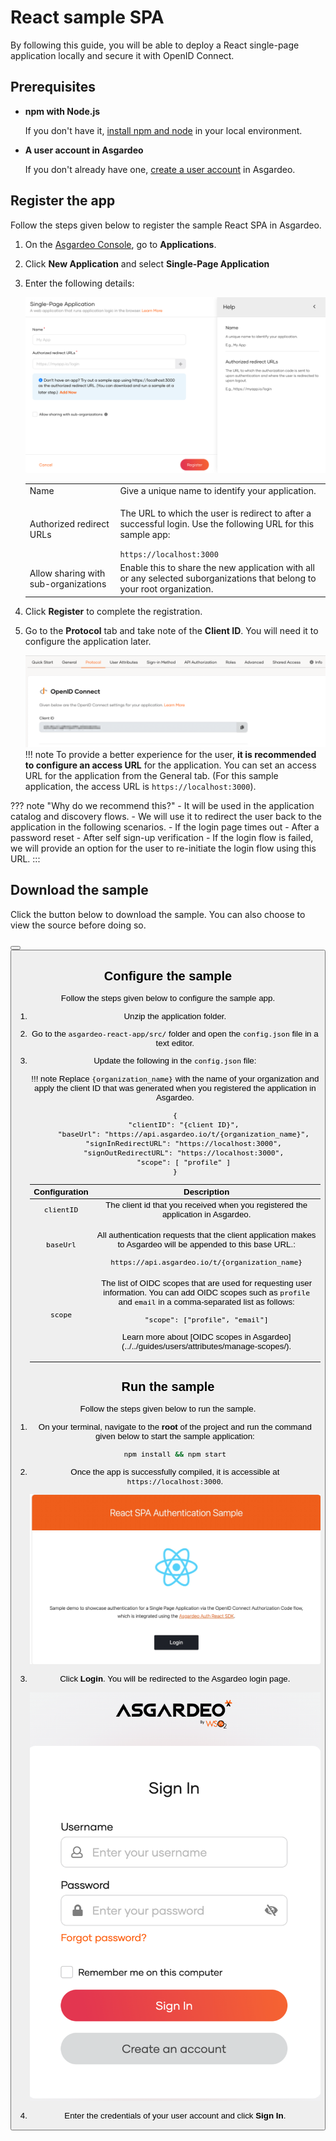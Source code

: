 # React sample SPA

By following this guide, you will be able to deploy a React single-page application locally and secure it with OpenID Connect.

## Prerequisites

- **npm with Node.js**

  If you don't have it, [install npm and node](https://docs.npmjs.com/downloading-and-installing-node-js-and-npm) in your local environment.

- **A user account in Asgardeo**

  If you don't already have one, [create a user account](../../get-started/create-asgardeo-account/#create-a-user) in Asgardeo.

## Register the app

Follow the steps given below to register the sample React SPA in Asgardeo.

1. On the [Asgardeo Console](https://console.asgardeo.io/login), go to **Applications**.

2. Click **New Application** and select **Single-Page Application**

3. Enter the following details:

    ![Create a new SPA](../../assets/img/guides/applications/create-new-spa.png)

    <table>
        <tr>
            <td>Name</td>
            <td>Give a unique name to identify your application.</td>
        </tr>
        <tr>
            <td>Authorized redirect URLs</td>
            <td>
                <p>The URL to which the user is redirect to after a successful login. Use the following URL for this sample app:</p>
                <code>https://localhost:3000</code>
            </td>
        </tr>
        <tr>
            <td>Allow sharing with sub-organizations</td>
            <td>Enable this to share the new application with all or any selected suborganizations that belong to your root organization.</td>
        </tr>
    </table>

4. Click **Register** to complete the registration.
5. Go to the **Protocol** tab and take note of the **Client ID**. You will need it to configure the application later.

    ![Client ID](../../assets/img/guides/applications/spa-client-id.png)
!!! note
        To provide a better experience for the user, **it is recommended to configure an access URL** for the application. You can set an access URL for the application from the General tab. (For this sample application, the access URL is <code>https://localhost:3000</code>).

??? note "Why do we recommend this?"
        - It will be used in the application catalog and discovery flows.
        - We will use it to redirect the user back to the application in the following scenarios.
            - If the login page times out
            - After a password reset
            - After self sign-up verification
        - If the login flow is failed, we will provide an option for the user to re-initiate the login flow using this URL.
:::

## Download the sample

Click the button below to download the sample. You can also choose to view the source before doing so.

<Button
    buttonType='grey-outlined-icon'
    displayType='inline-button'
    buttonText='Download sample'
    startIconPath='images/technologies/react-logo.svg'
    endIconPath='icons/downloadIcon.svg'
    externalLink='https://github.com/asgardeo/asgardeo-auth-react-sdk/releases/latest/download/asgardeo-react-app.zip'
    v-bind:openInNewTab='true'
/>
<Button
    buttonType='grey-outlined-icon'
    displayType='inline-button'
    buttonText='View source'
    endIconPath='images/technologies/github-logo.svg'
    externalLink='https://github.com/asgardeo/asgardeo-auth-react-sdk/tree/main/samples/asgardeo-react-app'
    v-bind:openInNewTab='true'
/>

## Configure the sample

Follow the steps given below to configure the sample app.

1. Unzip the application folder.

2. Go to the `asgardeo-react-app/src/` folder and open the `config.json` file in a text editor.

3. Update the following in the `config.json` file:

    !!! note
        Replace <code>{organization_name}</code> with the name of your organization and apply the client ID that was generated when you registered the application in Asgardeo.

    ```
    {
        "clientID": "{client ID}",
        "baseUrl": "https://api.asgardeo.io/t/{organization_name}",
        "signInRedirectURL": "https://localhost:3000",
        "signOutRedirectURL": "https://localhost:3000",
        "scope": [ "profile" ]
    }
    ```

    <table>
    <thead>
      <tr>
         <th>Configuration</th>
         <th>Description</th>
      </tr>
   </thead>
   <tbody>
      <tr>
        <td>
            <code>clientID</code>
        </td>
        <td>
            The client id that you received when you registered the application in Asgardeo.
        </td>
      </tr>
      <tr>
        <td>
            <code>baseUrl</code>
        </td>
        <td>
            <p>All authentication requests that the client application makes to Asgardeo will be appended to this base URL.:</p>
            <code>https://api.asgardeo.io/t/{organization_name}</code>
        </td>
      </tr>
      <tr>
        <td>
            <code>scope</code>
        </td>
        <td>
            <p>The list of OIDC scopes that are used for requesting user information. You can add OIDC scopes such as <code>profile</code> and <code>email</code> in a comma-separated list as follows: </p>
            <code>"scope": ["profile", "email"]</code>
            <p>Learn more about [OIDC scopes in Asgardeo](../../guides/users/attributes/manage-scopes/).</p>
        </td>
      </tr>
    </tbody>
    </table>

## Run the sample

Follow the steps given below to run the sample.

1. On your terminal, navigate to the **root** of the project and run the command given below to start the sample application:

    ```bash 
    npm install && npm start
    ```

2. Once the app is successfully compiled, it is accessible at `https://localhost:3000`.

    ![React SPA login](../../assets/img/guides/applications/react-app-login.jpg)

3. Click **Login**. You will be redirected to the Asgardeo login page.

    ![Asgardeo Sign in page](../../assets/img/guides/applications/sign-in-asgardeo.png)

4. Enter the credentials of your user account and click **Sign In**.